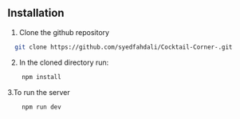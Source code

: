 
## Installation

1. Clone the github repository

```bash
  git clone https://github.com/syedfahdali/Cocktail-Corner-.git
```

2. In the cloned directory run:

```bash
    npm install 
```
3.To run the server
```bash
    npm run dev 
```